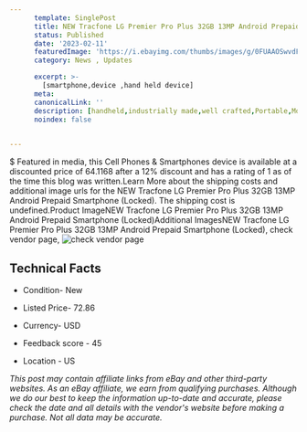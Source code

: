 ```yaml
---
      template: SinglePost
      title: NEW Tracfone LG Premier Pro Plus 32GB 13MP Android Prepaid Smartphone (Locked)
      status: Published
      date: '2023-02-11'
      featuredImage: 'https://i.ebayimg.com/thumbs/images/g/0FUAAOSwvdFj4yES/s-l225.jpg'
      category: News , Updates

      excerpt: >-
        [smartphone,device ,hand held device]
      meta:
      canonicalLink: ''
      description: [handheld,industrially made,well crafted,Portable,Mobile,Compact,Convenient,Lightweight,Maneuverable,Man-portable,Miniature,Carriable,Hand-held,Light,Holdable,Transportable,Mobile device,Pocket-sized,On-the-go,Wireless,Cordless,Compact size,Convenient size, smartphone,device ,hand held device]
      noindex: false

        
---
```

$
    Featured in media, this Cell Phones & Smartphones device is available at a discounted price of 64.1168 after a 12% discount and has a rating of 1 as of the time this blog was written.Learn More about the shipping costs and additional image urls for the NEW Tracfone LG Premier Pro Plus 32GB 13MP Android Prepaid Smartphone (Locked). The shipping cost is undefined.Product ImageNEW Tracfone LG Premier Pro Plus 32GB 13MP Android Prepaid Smartphone (Locked)Additional ImagesNEW Tracfone LG Premier Pro Plus 32GB 13MP Android Prepaid Smartphone (Locked), check vendor page, ![check vendor page](https://origin-galleryplus.ebayimg.com/ws/web/385400552454_2_0_1/225x225.jpg,https://origin-galleryplus.ebayimg.com/ws/web/385400552454_3_0_1/225x225.jpg,https://origin-galleryplus.ebayimg.com/ws/web/385400552454_4_0_1/225x225.jpg,https://origin-galleryplus.ebayimg.com/ws/web/385400552454_5_0_1/225x225.jpg,https://origin-galleryplus.ebayimg.com/ws/web/385400552454_6_0_1/225x225.jpg,https://origin-galleryplus.ebayimg.com/ws/web/385400552454_7_0_1/225x225.jpg)
    
    

 ## Technical Facts 



     
      

 - Condition- New 


      

 - Listed Price- 72.86 


      

 - Currency- USD 


      

 - Feedback score - 45 


      

 - Location - US 


      
      

 *_This post may contain affiliate links from eBay and other third-party websites. As an eBay affiliate, we earn from qualifying purchases. Although we do our best to keep the information up-to-date and accurate, please check the date and all details with the vendor's website before making a purchase. Not all data may be accurate._*



    
    
    
    
    